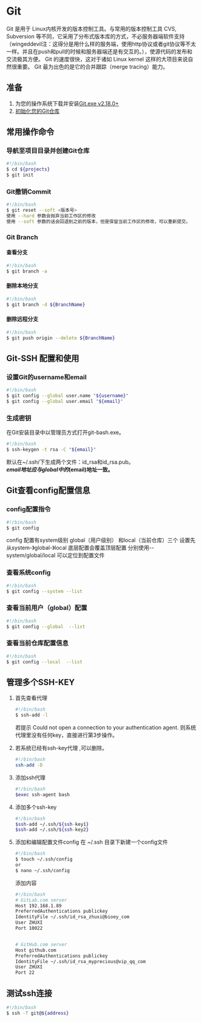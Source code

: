 # Git  

Git 是用于 Linux内核开发的版本控制工具。与常用的版本控制工具 CVS, Subversion 等不同，它采用了分布式版本库的方式，不必服务器端软件支持（wingeddevil注：这得分是用什么样的服务端，使用http协议或者git协议等不太一样。并且在push和pull的时候和服务器端还是有交互的。），使源代码的发布和交流极其方便。 Git 的速度很快，这对于诸如 Linux kernel 这样的大项目来说自然很重要。 Git 最为出色的是它的合并跟踪（merge tracing）能力。  

## 准备  

1. 为您的操作系统下载并安装[Git.exe v2.18.0+](https://git-scm.com/downloads)
2. [初始化您的Git仓库](#导航至项目目录并创建Git仓库)  

## 常用操作命令  

### 导航至项目目录并创建Git仓库  

```bash
#!/bin/bash
$ cd ${projects}
$ git init
```  

### Git撤销Commit  

```bash
#!/bin/bash
$ git reset --soft <版本号>
使用 --hard 参数会抛弃当前工作区的修改
使用 --soft 参数的话会回退到之前的版本，但是保留当前工作区的修改，可以重新提交。
```  

### Git Branch  

#### 查看分支  

```bash
#!/bin/bash
$ git branch -a
```  

#### 删除本地分支  

```bash
#!/bin/bash
$ git branch -d ${BranchName}
```  

#### 删除远程分支  

```bash
#!/bin/bash
$ git push origin --delete ${BranchName}
```  

## Git-SSH 配置和使用  

### 设置Git的username和email  

```bash
#!/bin/bash
$ git config --global user.name "${username}"
$ git config --global user.email "${email}"
```  

### 生成密钥  

在Git安装目录中以管理员方式打开git-bash.exe。

```bash
#!/bin/bash
$ ssh-keygen -t rsa -C "${email}"
```  

默认在~/.ssh/下生成两个文件：id_rsa和id_rsa.pub。  
**${email}地址应与global中的$(email)地址一致。**  

## Git查看config配置信息  

### config配置指令  

```bash
#!/bin/bash
$ git config
```  

config 配置有system级别 global（用户级别） 和local（当前仓库）三个 设置先从system-》global-》local  底层配置会覆盖顶层配置 分别使用--system/global/local 可以定位到配置文件  

### 查看系统config  

```bash
#!/bin/bash
$ git config --system --list
```  

### 查看当前用户（global）配置  

```bash
#!/bin/bash
$ git config --global  --list
```  

### 查看当前仓库配置信息  

```bash
#!/bin/bash
$ git config --local  --list
```  

## 管理多个SSH-KEY  

1. 首先查看代理

    ```bash
    #!/bin/bash
    $ ssh-add -l
    ```  

    若提示
    Could not open a connection to your authentication agent.
    则系统代理里没有任何key，直接进行第3步操作。
2. 若系统已经有ssh-key代理 ,可以删除。

    ```bash
    #!/bin/bash
    ssh-add -D
    ```  

3. 添加ssh代理

    ```bash
    #!/bin/bash
    $exec ssh-agent bash
    ```  

4. 添加多个ssh-key

    ```bash
    #!/bin/bash
    $ssh-add ~/.ssh/${ssh-key1}
    $ssh-add ~/.ssh/${ssh-key2}
    ```  

5. 添加和编辑配置文件config
在 ~/.ssh 目录下新建一个config文件

    ```bash
    #!/bin/bash
    $ touch ~/.ssh/config
    or
    $ nano ~/.ssh/config
    ```  

    添加内容

    ```bash
    #!/bin/bash
    # GitLab.com server
    Host 192.168.1.89
    PreferredAuthentications publickey
    IdentityFile ~/.ssh/id_rsa_zhuxi@bioey_com
    User ZHUXI
    Port 10022


    # GitHub.com server
    Host github.com
    PreferredAuthentications publickey
    IdentityFile ~/.ssh/id_rsa_myprecious@vip_qq_com
    User ZHUXI
    Port 22
    ```  

## 测试ssh连接  

```bash
#!/bin/bash
$ ssh -T git@${address}
```  
